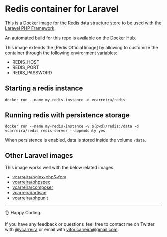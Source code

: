 # Redis container for Laravel

This is a [Docker](http://www.docker.com) image for the [Redis](http://redis.io/) data structure store to be used with the [Laravel PHP Framework](http://laravel.com/).

An automated build for this repo is available on the [Docker Hub](https://registry.hub.docker.com/u/vcarreira/redis/).

This image extends the [Redis Official Image] by allowing to customize the container through the following environment variables:

 - REDIS_HOST
 - REDIS_PORT
 - REDIS_PASSWORD

## Starting a redis instance
```docker run --name my-redis-instance -d vcarreira/redis```

## Running redis with persistence storage
```docker run --name my-redis-instance -v $(pwd)/redis:/data -d vcarreira/redis redis-server --appendonly yes```

When persistence is enabled, data is stored inside the volume ```/data```.

## Other Laravel images

This image works well with the below related images.

  - [vcarreira/nginx-php5-fpm](https://registry.hub.docker.com/u/vcarreira/nginx-php5-fpm)
  - [vcarreira/phpspec](https://registry.hub.docker.com/u/vcarreira/phpspec)
  - [vcarreira/composer](https://registry.hub.docker.com/u/vcarreira/composer)
  - [vcarreira/artisan](https://registry.hub.docker.com/u/vcarreira/composer)
  - [vcarreira/phpunit](https://registry.hub.docker.com/u/vcarreira/phpunit)

---

:ok_hand: Happy Coding.

If you have any feedback or questions, feel free to contact me on Twitter with [@vcarreira](https://twitter.com/vcarreira) or email with [vitor.carreira@gmail.com](mailto:vitor.carreira@gmail.com).
